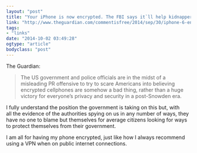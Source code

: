 ```yaml
---
layout: "post"
title: "Your iPhone is now encrypted. The FBI says it`ll help kidnappers. Who do you believe?"
link: "http://www.theguardian.com/commentisfree/2014/sep/30/iphone-6-encrypted-phone-data-default"
tags: 
- "links"
date: "2014-10-02 03:49:28"
ogtype: "article"
bodyclass: "post"
---
```


The Guardian:

> The US government and police officials are in the midst of a misleading PR offensive to try to scare Americans into believing encrypted cellphones are somehow a bad thing, rather than a huge victory for everyone’s privacy and security in a post-Snowden era.

I fully understand the position the government is taking on this but, with  
 all the evidence of the authorities spying on us in any number of ways, they have no one to blame but themselves for average citizens looking for ways to protect themselves from their government.

I am all for having my phone encrypted, just like how I always recommend using a VPN when on public internet connections.